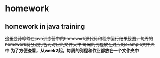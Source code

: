 # homework
## homework in java training
~~这里是孙峥峥在java训练营中的homework源代码和程序运行结果截图，每周的homework将分别打包到对应的文件夹中
每周的例程放在对应的example文件夹中~~
**为了方便查看，从week2起，每周的例程和作业都放在一个文件夹中**
